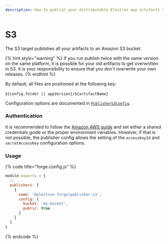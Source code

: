 ```yaml
---
description: How to publish your distributable Electron app artifacts to Amazon S3
---
```


# S3

The S3 target publishes all your artifacts to an Amazon S3 bucket.

{% hint style="warning" %}
If you run publish twice with the same version on the same platform, it is possible for your old artifacts to get overwritten in S3.  It is your responsibility to ensure that you don't overwrite your own releases.
{% endhint %}

By default, all files are positioned at the following key:\
\
`${config.folder || appVersion}/${artifactName}`

Configuration options are documented in [`PublisherS3Config`](https://js.electronforge.io/interfaces/_electron_forge_publisher_s3.PublisherS3Config.html).

### Authentication

It is recommended to follow the [Amazon AWS guide](https://docs.aws.amazon.com/sdk-for-javascript/v3/developer-guide/setting-credentials-node.html) and set either a shared credentials guide or the proper environment variables. However, if that is not possible, the publisher config allows the setting of the `accessKeyId` and `secretAccessKey` configuration options.

### Usage

{% code title="forge.config.js" %}
```javascript
module.exports = {
  // ...
  publishers: [
    {
      name: '@electron-forge/publisher-s3',
      config: {
        bucket: 'my-bucket',
        public: true
      }
    }
  ]
}
```
{% endcode %}
